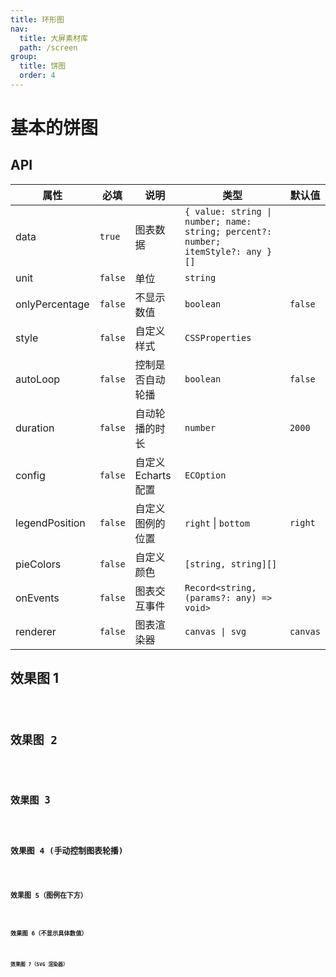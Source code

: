 ```yaml
---
title: 环形图
nav:
  title: 大屏素材库
  path: /screen
group:
  title: 饼图
  order: 4
---
```


# 基本的饼图

## API

| 属性 | 必填 | 说明 | 类型 | 默认值 |
| --- | --- | --- | --- | --- |
| data | `true` | 图表数据 | `{ value: string \| number; name: string; percent?: number; itemStyle?: any }[]` |  |
| unit | `false` | 单位 | `string` |  |
| onlyPercentage | `false` | 不显示数值 | `boolean` | `false` |
| style | `false` | 自定义样式 | `CSSProperties` |  |
| autoLoop | `false` | 控制是否自动轮播 | `boolean` | `false` |
| duration | `false` | 自动轮播的时长 | `number` | `2000` |
| config | `false` | 自定义 Echarts 配置 | `ECOption` |  |
| legendPosition | `false` | 自定义图例的位置 | `right` \| `bottom` | `right` |
| pieColors | `false` | 自定义颜色 | `[string, string][]` |  |
| onEvents | `false` | 图表交互事件 | `Record<string, (params?: any) => void>` |  |
| renderer | `false` | 图表渲染器 | `canvas \| svg` | `canvas` |

## 效果图 1

<code src="../../../example/BasePieDemo/demo1.tsx" background="#040727">

## 效果图 2

<code src="../../../example/BasePieDemo/demo2.tsx" background="#040727">

## 效果图 3

<code src="../../../example/BasePieDemo/demo3.tsx" background="#040727">

## 效果图 4 (手动控制图表轮播)

<code src="../../../example/BasePieDemo/demo4.tsx" background="#040727">

## 效果图 5（图例在下方）

<code src="../../../example/BasePieDemo/demo5.tsx" background="#040727">

## 效果图 6（不显示具体数值）

<code src="../../../example/BasePieDemo/demo6.tsx" background="#040727">

## 效果图 7（SVG 渲染器）

<code src="../../../example/BasePieDemo/demo7.tsx" background="#040727">

